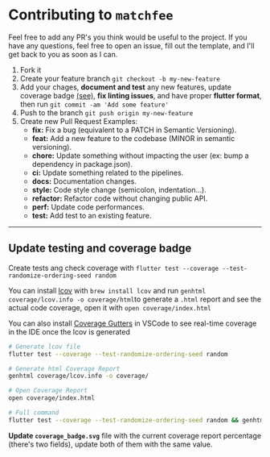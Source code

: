 # Contributing to `matchfee`

Feel free to add any PR's you think would be useful to the project. If you have any questions, feel free to open an issue, fill out the template, and I'll get back to you as soon as I can.

1. Fork it
2. Create your feature branch `git checkout -b my-new-feature`
3. Add your chages, **document and test** any new features, update coverage badge [(see)](#update-testing-and-coverage-badge), **fix linting issues**, and have proper **flutter format**, then run `git commit -am 'Add some feature'`
4. Push to the branch `git push origin my-new-feature`
5. Create new Pull Request
Examples:
	- **fix:** Fix a bug (equivalent to a PATCH in Semantic Versioning).
	- **feat:** Add a new feature to the codebase (MINOR in semantic versioning).
	- **chore:** Update something without impacting the user (ex: bump a dependency in package.json).
	- **ci:** Update something related to the pipelines.
	- **docs:** Documentation changes.
	- **style:** Code style change (semicolon, indentation...).
	- **refactor:** Refactor code without changing public API.
	- **perf:** Update code performances.
	- **test:** Add test to an existing feature.

---

## Update testing and coverage badge

Create tests ang check coverage with `flutter test --coverage --test-randomize-ordering-seed random`

You can install [lcov](https://github.com/linux-test-project/lcov) with `brew install lcov` and run `genhtml coverage/lcov.info -o coverage/html`to generate a `.html` report and see the actual code coverage, open it with `open coverage/index.html`

You can also install [Coverage Gutters](https://marketplace.visualstudio.com/items?itemName=ryanluker.vscode-coverage-gutters) in VSCode to see real-time coverage in the IDE once the lcov is generated

```bash
# Generate lcov file
flutter test --coverage --test-randomize-ordering-seed random

# Generate html Coverage Report
genhtml coverage/lcov.info -o coverage/

# Open Coverage Report
open coverage/index.html

# Full command
flutter test --coverage --test-randomize-ordering-seed random && genhtml coverage/lcov.info -o coverage/html && open coverage/html/index.html
```

**Update `coverage_badge.svg`** file with the current coverage report percentage (there's two fields), update both of them with the same value.
